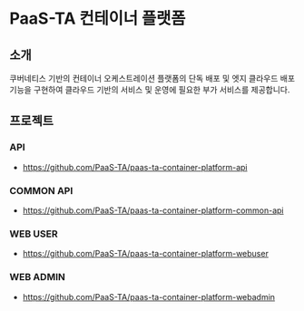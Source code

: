 # PaaS-TA 컨테이너 플랫폼
## 소개
쿠버네티스 기반의 컨테이너 오케스트레이션 플랫폼의 단독 배포 및 엣지 클라우드 배포 기능을 구현하여 클라우드 기반의 서비스 및 운영에 필요한 부가 서비스를 제공합니다.

## 프로젝트
### API
- https://github.com/PaaS-TA/paas-ta-container-platform-api

### COMMON API
- https://github.com/PaaS-TA/paas-ta-container-platform-common-api

### WEB USER
- https://github.com/PaaS-TA/paas-ta-container-platform-webuser

### WEB ADMIN
- https://github.com/PaaS-TA/paas-ta-container-platform-webadmin
